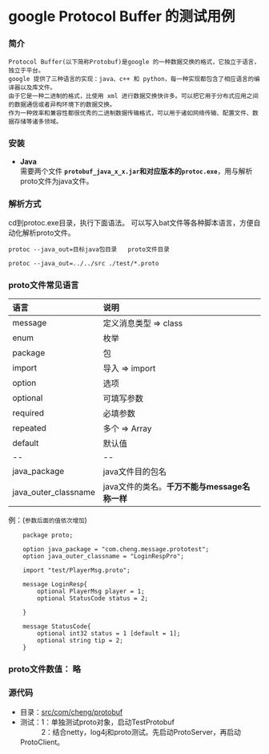 # google Protocol Buffer 的测试用例 

### 简介 
    Protocol Buffer(以下简称Protobuf)是google 的一种数据交换的格式，它独立于语言，独立于平台。
    google 提供了三种语言的实现：java、c++ 和 python，每一种实现都包含了相应语言的编译器以及库文件。
    由于它是一种二进制的格式，比使用 xml 进行数据交换快许多。可以把它用于分布式应用之间的数据通信或者异构环境下的数据交换。
    作为一种效率和兼容性都很优秀的二进制数据传输格式，可以用于诸如网络传输、配置文件、数据存储等诸多领域。
     
### 安装
* **Java**  
   需要两个文件 **`protobuf_java_x_x.jar`**和对应版本的**`protoc.exe`**，用与解析proto文件为java文件。
   
 
### 解析方式
cd到protoc.exe目录，执行下面语法。 可以写入bat文件等各种脚本语言，方便自动化解析proto文件。

```
protoc --java_out=目标java包目录   proto文件目录

protoc --java_out=../../src ./test/*.proto
```

### proto文件常见语言
|语言|说明|
|:---------|:---------|
|message|定义消息类型 => class|
|enum|枚举|
|package|包|
|import|导入 => import|
|option|选项|
|optional|可填写参数|
|required|必填参数|
|repeated|多个 => Array|
|default|默认值|
|--|--|
|java_package|java文件目的包名|
|java_outer_classname|java文件的类名。**千万不能与message名称一样**|

例：(`参数后面的值依次增加`)
```$xslt
    package proto;
    
    option java_package = "com.cheng.message.prototest";
    option java_outer_classname = "LoginRespPro";
    
    import "test/PlayerMsg.proto";
    
    message LoginResp{
        optional PlayerMsg player = 1;
        optional StatusCode status = 2;
    
    }
    
    message StatusCode{
        optional int32 status = 1 [default = 1];
        optional string tip = 2;
    }
```

### proto文件数值： 略


### 源代码
* 目录：[src/com/cheng/protobuf](https://github.com/dcl-Cheng/TestWebServer/tree/master/src/com/cheng/protobuf)
* 测试：1：单独测试proto对象，启动TestProtobuf  
&emsp;&emsp;&emsp;2：结合netty，log4j和proto测试。先启动ProtoServer，再启动ProtoClient。

[website,]:http://shift-alt-ctrl.iteye.com/blog/2210885

